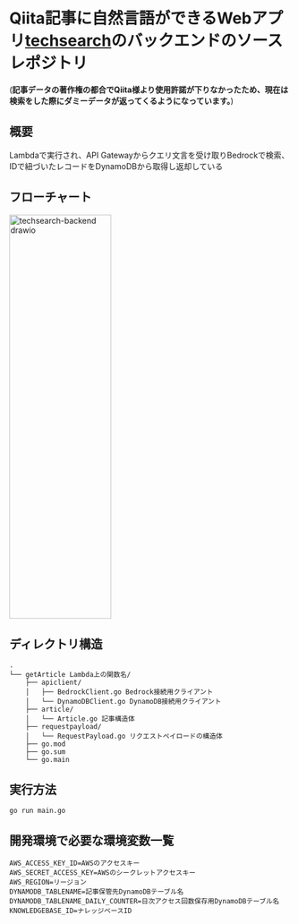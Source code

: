 # Qiita記事に自然言語ができるWebアプリ[techsearch](https://techserch.net/)のバックエンドのソースレポジトリ
(**記事データの著作権の都合でQiita様より使用許諾が下りなかったため、現在は検索をした際にダミーデータが返ってくるようになっています。**)

## 概要
Lambdaで実行され、API Gatewayからクエリ文言を受け取りBedrockで検索、IDで紐づいたレコードをDynamoDBから取得し返却している

## フローチャート
<img width="182" height="722" alt="techsearch-backend drawio" src="https://github.com/user-attachments/assets/c1566f86-84c0-491a-b6d9-8b12321d406b" />


## ディレクトリ構造
```
.
└── getArticle Lambda上の関数名/
    ├── apiclient/
    │   ├── BedrockClient.go Bedrock接続用クライアント
    │   └── DynamoDBClient.go DynamoDB接続用クライアント
    ├── article/
    │   └── Article.go 記事構造体
    ├── requestpayload/
    │   └── RequestPayload.go リクエストペイロードの構造体
    ├── go.mod
    ├── go.sum
    └── go.main
```

## 実行方法
```
go run main.go
```

## 開発環境で必要な環境変数一覧
```
AWS_ACCESS_KEY_ID=AWSのアクセスキー
AWS_SECRET_ACCESS_KEY=AWSのシークレットアクセスキー
AWS_REGION=リージョン
DYNAMODB_TABLENAME=記事保管先DynamoDBテーブル名
DYNAMODB_TABLENAME_DAILY_COUNTER=日次アクセス回数保存用DynamoDBテーブル名
KNOWLEDGEBASE_ID=ナレッジベースID
```

